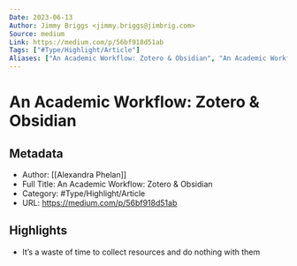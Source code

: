 ```yaml
---
Date: 2023-06-13
Author: Jimmy Briggs <jimmy.briggs@jimbrig.com>
Source: medium
Link: https://medium.com/p/56bf918d51ab
Tags: ["#Type/Highlight/Article"]
Aliases: ["An Academic Workflow: Zotero & Obsidian", "An Academic Workflow: Zotero & Obsidian"]
---
```

# An Academic Workflow: Zotero & Obsidian

## Metadata
- Author: [[Alexandra Phelan]]
- Full Title: An Academic Workflow: Zotero & Obsidian
- Category: #Type/Highlight/Article
- URL: https://medium.com/p/56bf918d51ab

## Highlights
- It’s a waste of time to collect resources and do nothing with them
